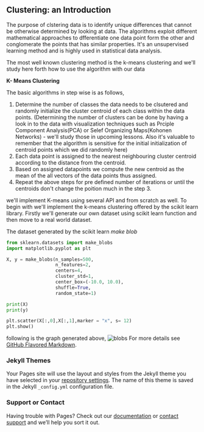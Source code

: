 ## Clustering: an Introduction

The purpose of clstering data is to identify unique differences that cannot be otherwise determined by looking at data. The algorithms exploit different mathematical approaches to dfferentiate one data point form the other and conglomerate the points that has similar properties. It's an unsupervised learning method and is highly used in statistical data analysis. 

The most well known clustering method is the k-means clustering and we'll study here forth how to use the algorithm with our data

**K- Means Clustering**

The basic algorithms in step wise is as follows, 
  1. Determine the number of classes the data needs to be clsutered and randomly initialize the cluster centroid of each class within the data points. (Determining the number of clusters can be done by having a look in to the data with visualization techniques such as Prciple Component Analysis(PCA) or Selef Organizing Maps(Kohonen Networks) - we'll study those in upcoming lessons. Also it's valuable to remember that the algorithm is sensitive for the initial initialization of centroid points which we did randomly here)
  2. Each data point is assigned to the nearest neighbouring cluster centroid according to the distance from the centroid. 
  3. Based on assigned datapoints we compute the new centroid as the mean of the all vectors of the data points thus assigned. 
  4. Repeat the above steps for pre defined number of iterations or until the centroids don't change the poition much in the step 3. 
  
we'll implement K-means using several API and from scratch as well. To begin with we'll implement the k-means clustering offered by the scikit learn library. Firstly we'll generate our own dataset using scikit learn function and then move to a real world dataset. 

The dataset generated by the scikit learn _make blob_

```python
from sklearn.datasets import make_blobs
import matplotlib.pyplot as plt

X, y = make_blobs(n_samples=500,
                  n_features=2,
                  centers=4,
                  cluster_std=1,
                  center_box=(-10.0, 10.0),
                  shuffle=True,
                  random_state=1)

print(X)
print(y)

plt.scatter(X[:,0],X[:,1],marker = "x", s= 12)
plt.show()
```      
following is the graph generated above, 
<img src="images/blobs.jpg" alt="blobs" class="inline"/>
For more details see [GitHub Flavored Markdown](https://guides.github.com/features/mastering-markdown/).

### Jekyll Themes

Your Pages site will use the layout and styles from the Jekyll theme you have selected in your [repository settings](https://github.com/indularm/clustering/settings). The name of this theme is saved in the Jekyll `_config.yml` configuration file.

### Support or Contact

Having trouble with Pages? Check out our [documentation](https://help.github.com/categories/github-pages-basics/) or [contact support](https://github.com/contact) and we’ll help you sort it out.
